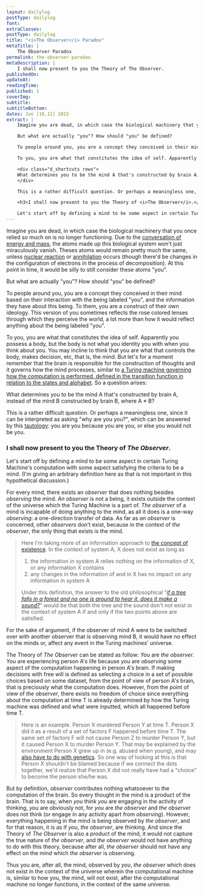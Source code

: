 ```yaml
---
layout: dailylog
postType: dailylog
font: 
extraClasses: 
postType: dailylog
title: "<i>The Observer</i> Paradox"
metaTitle: |
    The Observer Paradox
permalink: the-observer-paradox
metaDescription: |
    I shall now present to you the Theory of The Observer.
publishedOn: 
updateAt: 
readingTime: 
published: 1
coverImg: 
subtitle:
subtitleBottom:
dates: Jun [10,11] 2015
extract: |
    Imagine you are dead, in which case the biological machinery that you once relied so much on is no longer functioning. Due to the [conversation of energy and mass](en.wikipedia.org/wiki/Conservation_of_energy), the atoms made up this biological system won't just miraculously vanish. Theses atoms would remain pretty much the same, unless [nuclear reaction](http://academic.brooklyn.cuny.edu/physics/sobel/Nucphys/react.html) or [annihilation](http://home.web.cern.ch/topics/antimatter) occurs (though there'd be changes in the configuration of electrons in the process of decomposition). At this point in time, it would be silly to still consider these atoms "you". 

    But what are actually "you"? How should "you" be defined?

    To people around you, you are a concept they conceived in their mind based on their interaction with the being labeled "you", and the information they have about this being. To them, you are a construct of their own ideology. This version of you sometimes reflects the rose colored lenses through which they perceive the world, a lot more than how it would reflect anything about the being labeled "you".

    To you, you are what that constitutes the idea of self. Apparently you possess a body, but the body is not what you identity you with when you think about you. You may incline to think that you are what that controls the body, makes decision, etc, that is, the mind. But let's for a moment remember that the brain is responsible for the construction of thoughts and it governs how the mind processes, similar to [a Turing machine governing how the computation is performed, defined in the transition function in relation to the states and alphabet](http://www.cs.umd.edu/~jkatz/complexity/f11/all.pdf). So a question arises:

    <div class="d_shortcuts rows">
    What determines you to be the mind A that's constructed by brain A, instead of the mind B constructed by brain B, where A ≠ B?
    </div>

    This is a rather difficult question. Or perhaps a meaningless one, since it can be interpreted as asking "why are you you?", which can be answered by this [tautology](http://en.wikipedia.org/wiki/Tautology_(logic)): you are you because you are you, or else you would not be you. 

    <h3>I shall now present to you the Theory of <i>The Observer</i>.</h3>

    Let's start off by defining a mind to be some aspect in certain Turing Machine's computation with some aspect satisfying the criteria to be a mind. (I'm giving an arbitrary definition here as that is not important in this hypothetical discussion.)
---
```


Imagine you are dead, in which case the biological machinery that you once relied so much on is no longer functioning. Due to the [conversation of energy and mass](en.wikipedia.org/wiki/Conservation_of_energy), the atoms made up this biological system won't just miraculously vanish. Theses atoms would remain pretty much the same, unless [nuclear reaction](http://academic.brooklyn.cuny.edu/physics/sobel/Nucphys/react.html) or [annihilation](http://home.web.cern.ch/topics/antimatter) occurs (though there'd be changes in the configuration of electrons in the process of decomposition). At this point in time, it would be silly to still consider these atoms "you". 

But what are actually "you"? How should "you" be defined?

To people around you, you are a concept they conceived in their mind based on their interaction with the being labeled "you", and the information they have about this being. To them, you are a construct of their own ideology. This version of you sometimes reflects the rose colored lenses through which they perceive the world, a lot more than how it would reflect anything about the being labeled "you".

To you, you are what that constitutes the idea of self. Apparently you possess a body, but the body is not what you identity you with when you think about you. You may incline to think that you are what that controls the body, makes decision, etc, that is, the mind. But let's for a moment remember that the brain is responsible for the construction of thoughts and it governs how the mind processes, similar to [a Turing machine governing how the computation is performed, defined in the transition function in relation to the states and alphabet](http://www.cs.umd.edu/~jkatz/complexity/f11/all.pdf). So a question arises:

<div class="d_shortcuts rows">
What determines you to be the mind A that's constructed by brain A, instead of the mind B constructed by brain B, where A ≠ B?
</div>

This is a rather difficult question. Or perhaps a meaningless one, since it can be interpreted as asking "why are you you?", which can be answered by this [tautology](http://en.wikipedia.org/wiki/Tautology_(logic)): you are you because you are you, or else you would not be you. 

### I shall now present to you the Theory of *The Observer*.

Let's start off by defining a mind to be some aspect in certain Turing Machine's computation with some aspect satisfying the criteria to be a mind. (I'm giving an arbitrary definition here as that is not important in this hypothetical discussion.)

For every mind, there exists an *observer* that does nothing besides *observing* the mind. *An observer* is not a being, it exists outside the context of the universe which the Turing Machine is a part of. *The observer* of a mind is incapable of doing anything to the mind, as all it does is a one-way *observing*: a one-direction transfer of data. As far as *an observer* is concerned, other *observers* don't exist, because in the context of *the observer*, the only thing that exists is the mind.

> Here I'm taking more of an information approach to [the concept of existence](http://en.wikipedia.org/wiki/Ontology). In the context of system A, X does not exist as long as 
>
> 1. the information in system A relies nothing on the information of X, or any information X contains
> 2. any changes in the information of and in X has no impact on any information in system A
>
> Under this definition, the answer to the old philosophical "*[if a tree falls in a forest and no one is around to hear it, does it make a sound?](http://en.wikipedia.org/wiki/If_a_tree_falls_in_a_forest)*" would be that both the tree and the sound don't not exist in the context of system A if and only if the two points above are satisfied. 

For the sake of argument, if the observer of mind A were to be switched over with another observer that is observing mind B, it would have no effect on the minds or, affect any event in the Turing machines' universe.

The Theory of *The Observer* can be stated as follow: *You* are *the observer*. *You* are experiencing person A's life because *you* are *observing* some aspect of the computation happening in person A's brain. If making decisions with free will is defined as selecting a choice in a set of possible choices based on some dataset, from the point of view of person A's brain, that is preciously what the computation does. However, from the point of view of *the observer*, there exists no freedom of choice since everything about the computation at time T is already determined by how the Turing machine was defined and what were inputted, which all happened before time T. 

> Here is an example. Person X murdered Person Y at time T. Person X did it as a result of a set of factors F happened before time T. The same set of factors F will not cause Person Z to murder Person Y, but it caused Person X to murder Person Y. That may be explained by the environment Person X grew up in (e.g. abused when young), and may [also have to do with genetics](http://www.amazon.com/gp/product/1617230154/ref=as_li_tl?ie=UTF8&camp=1789&creative=9325&creativeASIN=1617230154&linkCode=as2&tag=0aarhe-20&linkId=IS6WNF3JSNF7JN77). So one way of looking at this is that Person X shouldn't be blamed because if we connect the dots together, we'd realize that Person X did not really have had a "choice" to become the person she/he was. 

But by definition, *observer* contributes nothing whatsoever to the computation of the brain. So every thought in the mind is a product of the brain. That is to say, when *you* think *you* are engaging in the activity of thinking, *you* are obviously not, for *you* are *the observer* and *the observer* does not think (or engage in any activity apart from *observing*). However, everything happening in the mind is being observed by *the observer*, and for that reason, it is as if *you*, *the observer*, are thinking. And since the Theory of *The Observer* is also a product of the mind, it would not capture the true nature of *the observer*, and *the observer* would not have anything to do with this theory, because after all, *the observer* should not have any effect on the mind which *the observer* is observing. 

Thus you are, after all, the mind, observed by *you*, *the observer* which does not exist in the context of the universe wherein the computational machine is, similar to how you, the mind, will not exist, after the computational machine no longer functions, in the context of the same universe.